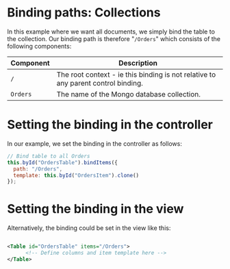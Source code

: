 # Binding paths: Collections
In this example where we want all documents, we simply bind the table to the collection.  Our binding path is therefore "`/Orders`" which consists of the following components:

| Component | Description |
| --------- | ----------- |
| `/` | The root context - ie this binding is not relative to any parent control binding. |
| `Orders` | The name of the Mongo database collection. |

# Setting the binding in the controller
In our example, we set the binding in the controller as follows:
```js
// Bind table to all Orders
this.byId("OrdersTable").bindItems({
  path: "/Orders",
  template: this.byId("OrdersItem").clone()
});
```

# Setting the binding in the view
Alternatively, the binding could be set in the view like this:
```xml

<Table id="OrdersTable" items="/Orders">
      <!-- Define columns and item template here -->
</Table>
```
